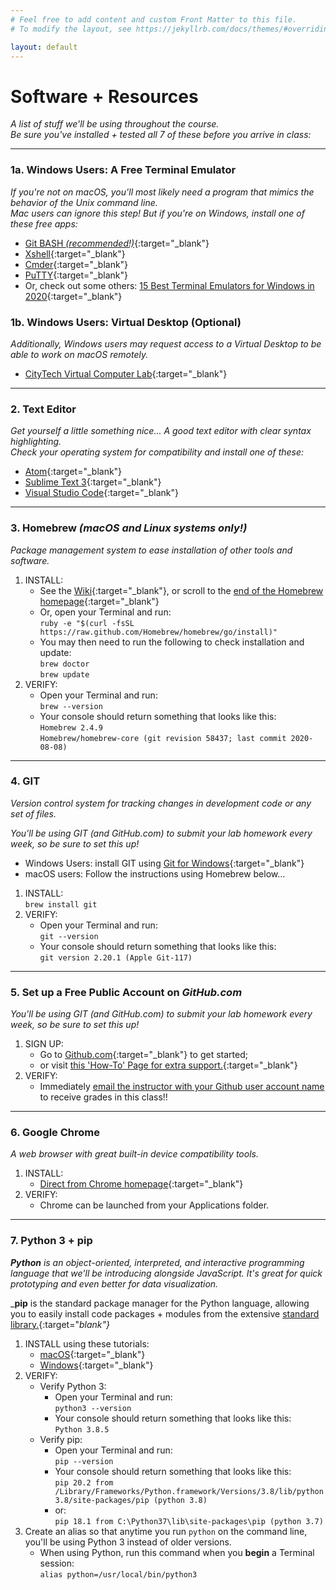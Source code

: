 ```yaml
---
# Feel free to add content and custom Front Matter to this file.
# To modify the layout, see https://jekyllrb.com/docs/themes/#overriding-theme-defaults

layout: default
---
```


# Software + Resources
_A list of stuff we'll be using throughout the course._  
_Be sure you've installed + tested all 7 of these before you arrive in class:_  

* * *

### 1a. Windows Users: A Free Terminal Emulator
_If you're not on macOS, you'll most likely need a program that mimics the behavior of the Unix command line._  
_Mac users can ignore this step! But if you're on Windows, install one of these free apps:_  

* [Git BASH _(recommended!)_](https://gitforwindows.org/){:target="_blank"}  
* [Xshell](https://xshell.en.softonic.com/){:target="_blank"}  
* [Cmder](https://cmder.net/){:target="_blank"}  
* [PuTTY](https://www.puttygen.com/download-putty){:target="_blank"}  
* Or, check out some others: [15 Best Terminal Emulators for Windows in 2020](https://www.puttygen.com/windows-terminal-emulators){:target="_blank"}  

### 1b. Windows Users: Virtual Desktop (Optional)  
_Additionally, Windows users may request access to a Virtual Desktop to be able to work on macOS remotely._  

* [CityTech Virtual Computer Lab](https://www.citytech.cuny.edu/virtual-lab/){:target="_blank"}  

* * *

### 2. Text Editor
_Get yourself a little something nice... A good text editor with clear syntax highlighting._  
_Check your operating system for compatibility and install one of these:_  

* [Atom](https://atom.io/){:target="_blank"}  
* [Sublime Text 3](https://www.sublimetext.com/3){:target="_blank"}  
* [Visual Studio Code](https://code.visualstudio.com/download){:target="_blank"}  

* * *

### 3. Homebrew _(macOS and Linux systems only!)_
_Package management system to ease installation of other tools and software._  

1. INSTALL:  
	* See the [Wiki](https://github.com/Homebrew/legacy-homebrew){:target="_blank"}, or scroll to the [end of the Homebrew homepage](https://brew.sh/){:target="_blank"}  
	* Or, open your Terminal and run:  
			`ruby -e "$(curl -fsSL https://raw.github.com/Homebrew/homebrew/go/install)"`  
	* You may then need to run the following to check installation and update:  
			`brew doctor`  
			`brew update`  
2. VERIFY:  
	* Open your Terminal and run:  
			`brew --version`  
	* Your console should return something that looks like this:  
			`Homebrew 2.4.9`  
			`Homebrew/homebrew-core (git revision 58437; last commit 2020-08-08)`

* * *

### 4. GIT  
_Version control system for tracking changes in development code or any set of files._  
<p class="redish"><i>You'll be using GIT (and GitHub.com) to submit your lab homework every week, so be sure to set this up!</i></p>  

* Windows Users: install GIT using [Git for Windows](https://gitforwindows.org/){:target="_blank"}  
* macOS users: Follow the instructions using Homebrew below...  

1. INSTALL:  
		`brew install git`  
2. VERIFY:  
	* Open your Terminal and run:  
			`git --version`  
	* Your console should return something that looks like this:  
			`git version 2.20.1 (Apple Git-117)`

* * *

### 5. Set up a Free Public Account on _GitHub.com_
<p class="redish"><i>You'll be using GIT (and GitHub.com) to submit your lab homework every week, so be sure to set this up!</i></p>  

1. SIGN UP:  
	* Go to [Github.com](http://github.com){:target="_blank"} to get started;  
	* or visit [this 'How-To' Page for extra support.](https://www.wikihow.com/Create-an-Account-on-GitHub){:target="_blank"}  
2. VERIFY:
	* Immediately <a href="mailto:LGoldford@citytech.cuny.edu">email the instructor with your Github user account name</a> to receive grades in this class!!  

* * *

### 6. Google Chrome  
_A web browser with great built-in device compatibility tools._  

1. INSTALL:  
	* [Direct from Chrome homepage](https://www.google.com/intl/en/chrome/){:target="_blank"}  
2. VERIFY:  
	* Chrome can be launched from your Applications folder.  

* * *

### 7. Python 3 + pip
_**Python** is an object-oriented, interpreted, and interactive programming language that we'll be introducing alongside JavaScript. It's great for quick prototyping and even better for data visualization._  

_**pip** is the standard package manager for the Python language, allowing you to easily install code packages + modules from the extensive [standard library.](https://docs.python.org/3/py-modindex.html){:target="_blank"}_  

1. INSTALL using these tutorials:  
	* [macOS](https://evansdianga.com/install-pip-osx/){:target="_blank"}  
	* [Windows](https://phoenixnap.com/kb/install-pip-windows){:target="_blank"}  
2. VERIFY:  
	* Verify Python 3:  
		* Open your Terminal and run:  
			`python3 --version`  
		* Your console should return something that looks like this:  
			`Python 3.8.5`
	* Verify pip:  
		* Open your Terminal and run:  
			`pip --version`  
		* Your console should return something that looks like this:  
			`pip 20.2 from /Library/Frameworks/Python.framework/Versions/3.8/lib/python3.8/site-packages/pip (python 3.8)`  
		* or:  
			`pip 18.1 from C:\Python37\lib\site-packages\pip (python 3.7)`  
3. Create an alias so that anytime you run `python` on the command line, you'll be using Python 3 instead of older versions.  
	* When using Python, run this command when you **begin** a Terminal session:  
			`alias python=/usr/local/bin/python3`  
